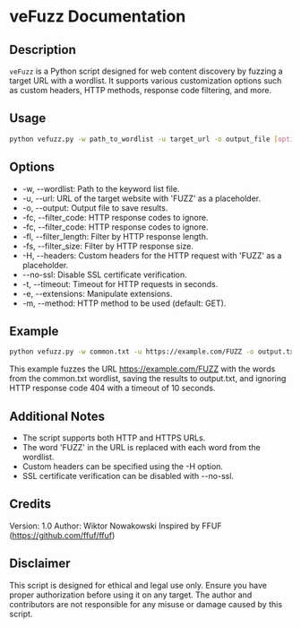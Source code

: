 # veFuzz Documentation

## Description

`veFuzz` is a Python script designed for web content discovery by fuzzing a target URL with a wordlist. It supports various customization options such as custom headers, HTTP methods, response code filtering, and more.

## Usage

```bash
python vefuzz.py -w path_to_wordlist -u target_url -o output_file [options]
```

## Options

- -w, --wordlist: Path to the keyword list file.
- -u, --url: URL of the target website with 'FUZZ' as a placeholder.
- -o, --output: Output file to save results.
- -fc, --filter_code: HTTP response codes to ignore.
- -fc, --filter_code: HTTP response codes to ignore.
- -fl, --filter_length: Filter by HTTP response length.
- -fs, --filter_size: Filter by HTTP response size.
- -H, --headers: Custom headers for the HTTP request with 'FUZZ' as a placeholder.
- --no-ssl: Disable SSL certificate verification.
- -t, --timeout: Timeout for HTTP requests in seconds.
- -e, --extensions: Manipulate extensions.
- -m, --method: HTTP method to be used (default: GET).

## Example

```bash
python vefuzz.py -w common.txt -u https://example.com/FUZZ -o output.txt -fc 404 -t 10
```
This example fuzzes the URL https://example.com/FUZZ with the words from the common.txt wordlist, saving the results to output.txt, and ignoring HTTP response code 404 with a timeout of 10 seconds.

## Additional Notes

- The script supports both HTTP and HTTPS URLs.
- The word 'FUZZ' in the URL is replaced with each word from the wordlist.
- Custom headers can be specified using the -H option.
- SSL certificate verification can be disabled with --no-ssl.

## Credits

Version: 1.0
Author: Wiktor Nowakowski
Inspired by FFUF (https://github.com/ffuf/ffuf)

## Disclaimer

This script is designed for ethical and legal use only. Ensure you have proper authorization before using it on any target. The author and contributors are not responsible for any misuse or damage caused by this script.
